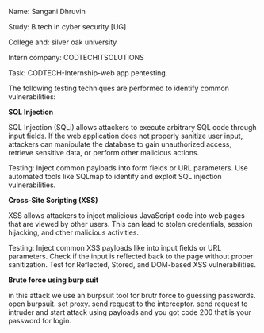 Name: Sangani Dhruvin

Study: B.tech in cyber security [UG]

College and: silver oak university

Intern company: CODTECHITSOLUTIONS

Task: CODTECH-Internship-web app pentesting.

The following testing techniques are performed to identify common vulnerabilities:

**SQL Injection**

SQL Injection (SQLi) allows attackers to execute arbitrary SQL code through input fields. If the web application does not properly sanitize user input, attackers can manipulate the database to gain unauthorized access, retrieve sensitive data, or perform other malicious actions.

Testing:
Inject common payloads into form fields or URL parameters.
Use automated tools like SQLmap to identify and exploit SQL injection vulnerabilities.

**Cross-Site Scripting (XSS)**

XSS allows attackers to inject malicious JavaScript code into web pages that are viewed by other users. This can lead to stolen credentials, session hijacking, and other malicious activities.

Testing:
Inject common XSS payloads like <script>alert('XSS')</script> into input fields or URL parameters.
Check if the input is reflected back to the page without proper sanitization.
Test for Reflected, Stored, and DOM-based XSS vulnerabilities.

**Brute force using burp suit**

in this attack we use an burpsuit tool for brutr force to guessing passwords.
open burpsuit.
set proxy.
send request to the interceptor.
send request to intruder and start attack using payloads and you got code 200 that is your password for login.

